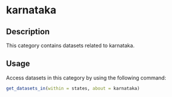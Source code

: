 
# karnataka
## Description
This category contains datasets related to karnataka.
## Usage
Access datasets in this category by using the following command:
```r
get_datasets_in(within = states, about = karnataka)
```
